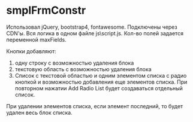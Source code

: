 # smplFrmConstr

Использовал jQuery, bootstrap4, fontawesome. Подключены через CDN'ы.
Вся логика в одном файле js\script.js. Кол-во полей задается переменной maxFields.

Кнопки добавляют:
1) одну строку с возможностью удаления блока
2) текстовую область с возможностью удаления блока
3) Список с текстовой областью и одним элементом списка с радио кнопкой и возможностью добавления еще элементов списка.
При повторном нажатии Add Radio List будет создаваться отдельный список.

При удалении элементов списка, если элемент последний, то будет удален весь блок списка.
